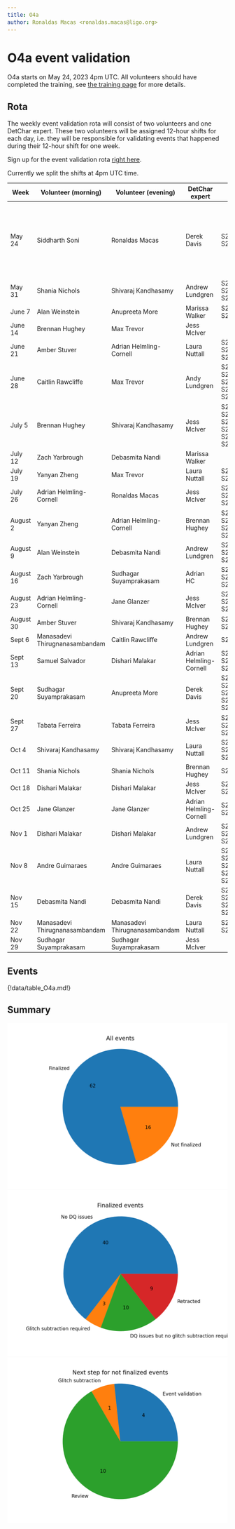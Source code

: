 ```yaml
---
title: O4a
author: Ronaldas Macas <ronaldas.macas@ligo.org>
---
```


# O4a event validation

O4a starts on May 24, 2023 4pm UTC. All volunteers should have completed the training, see [the training page](training.md) for more details.

## Rota

The weekly event validation rota will consist of two volunteers and one DetChar expert. These two volunteers will be assigned 12-hour shifts for each day, i.e. they will be responsible for validating events that happened during their 12-hour shift for one week.

Sign up for the event validation rota [right here](https://docs.google.com/document/d/1KG7r8cv---d1DZ6uqUmnudz8fZ_eBrCXiIMq8UDTfXA/edit#).

Currently we split the shifts at 4pm UTC time.

| Week        | Volunteer (morning)     | Volunteer (evening) | DetChar expert | Events | DetChar presentations | Notes |
|-------------|-------------------------|---------------------|----------------|--------|-------|--------|
| May 24      | Siddharth Soni                 | Ronaldas Macas          | Derek Davis             | S230524x, S230529ay | [RM](https://wiki.ligo.org/DetChar/Telecon20230612), [SS](https://wiki.ligo.org/DetChar/Telecon20230612) | Ronaldas and Sidd also validate events from ER15 (S230502m, S230518h, S230520ae, S230522a, S230522n | 
| May 31      | Shania Nichols                 | Shivaraj Kandhasamy     | Andrew Lundgren         | S230601bf, S230605o, S230606d |[SN](https://dcc.ligo.org/LIGO-G2301271), [SK](https://dcc.ligo.org/LIGO-G2301315) |      |
| June 7      | Alan Weinstein                 | Anupreeta More          | Marissa Walker          | S230608as, S230609u | [AW](https://dcc.ligo.org/G2301716-v1), [AM](https://dcc.ligo.org/G2301733) | |
| June 14     | Brennan Hughey                 | Max Trevor              | Jess McIver             |        |       | |
| June 21     | Amber Stuver                   | Adrian Helmling-Cornell | Laura Nuttall           | S230622ba, S230624av, S230627c |[AS](https://dcc.ligo.org/LIGO-G2301340), [AHC](https://dcc.ligo.org/LIGO-T2300247), [AHC](https://dcc.ligo.org/LIGO-T2300242)  | |
| June 28     | Caitlin Rawcliffe              | Max Trevor              | Andy Lundgren           | S230628ax, S230630am, S230630bq, S230702an, S230704f |[CR](https://dcc.ligo.org/LIGO-G2301353), [MT](https://dcc.ligo.org/LIGO-G2301573) | |
| July 5      | Brennan Hughey                 | Shivaraj Kandhasamy     | Jess McIver             | S230706ah, S230707ai, S230708t, S230708z, S230708cf, S230709bi |[BH](https://dcc.ligo.org/LIGO-G2301371), [SK](https://dcc.ligo.org/LIGO-G2301500) |      |
| July 12     | Zach Yarbrough                 | Debasmita Nandi         | Marissa Walker          |        |       | |
| July 19     | Yanyan Zheng                   | Max Trevor              | Laura Nuttall           | S230723ac, S230726a |[YZ](https://dcc.ligo.org/LIGO-G2301737)  |     |
| July 26     | Adrian Helmling-Cornell        | Ronaldas Macas          | Jess McIver             | S230729z, S230731an, S230802aq |[AHC](https://dcc.ligo.org/LIGO-T2300321), [RM](https://dcc.ligo.org/G2301496) | |
| August 2    | Yanyan Zheng                   | Adrian Helmling-Cornell | Brennan Hughey          | S230805x, S230806ak, S230807f, S230808i |[AHC](https://dcc.ligo.org/LIGO-T2300322), [YZ](https://dcc.ligo.org/LIGO-G2301737)  | |
| August 9    | Alan Weinstein                 | Debasmita Nandi         | Andrew Lundgren         | S230811n, S230814r, S230814ah |[AW](https://dcc.ligo.org/G2301717-v1) [DN](https://dcc.ligo.org/G2302035)     | |
| August 16   | Zach Yarbrough                 | Sudhagar Suyamprakasam  | Adrian HC               | S230819ax, S230820bq, S230822bm |[AHC](https://dcc.ligo.org/LIGO-T2300343)       | |
| August 23   | Adrian Helmling-Cornell        | Jane Glanzer            | Jess McIver             | S230824r, S230825k, S230830b | [SS](https://dcc.ligo.org/DocDB/0190/G2301962/001/EV_S230824r_S230825k_S230830b.pdf) | Sudhagar S validated the events |
| August 30   | Amber Stuver                   | Shivaraj Kandhasamy     | Brennan Hughey          | S230831e, S230904n | [AS](https://dcc.ligo.org/LIGO-G2302015) | |
| Sept 6      | Manasadevi Thirugnanasambandam | Caitlin Rawcliffe       | Andrew Lundgren         | S230911ae |       | |
| Sept 13     | Samuel Salvador                | Dishari Malakar         | Adrian Helmling-Cornell | S230914ak, S230919bj, S230920al | [DM](https://dcc.ligo.org/G2301996)  | |
| Sept 20     | Sudhagar Suyamprakasam         | Anupreeta More          | Derek Davis             | S230922g, S230922q, S230924an, S230927li, S230927be | [SS](https://dcc.ligo.org/G2302036-v1) | |
| Sept 27     | Tabata Ferreira                | Tabata Ferreira         | Jess McIver             | S230928cb, S230930al, S231001aq | [TF](https://dcc.ligo.org/LIGO-G2302063) | |
| Oct 4       | Shivaraj Kandhasamy            | Shivaraj Kandhasamy     | Laura Nuttall           | S231005j, S231005ah, S231008ap | [SK](https://dcc.ligo.org/G2302165) | |
| Oct 11      | Shania Nichols                 | Shania Nichols          | Brennan Hughey          | S231014r | [SN](https://dcc.ligo.org/LIGO-G2302097) | |
| Oct 18      | Dishari Malakar                | Dishari Malakar         | Jess McIver             | S231020ba, S231020bw | [DM](https://dcc.ligo.org/DocDB/0190/G2302136/001/Validation.pdf) | |
| Oct 25      | Jane Glanzer                   | Jane Glanzer		 | Adrian Helmling-Cornell | S231028bg, S231029y |       | |
| Nov 1       | Dishari Malakar                | Dishari Malakar         | Andrew Lundgren         | S231102w, S231104ac, S231108u | [DM](https://dcc.ligo.org/G2302207) | |
| Nov 8       | Andre Guimaraes                | Andre Guimaraes         | Laura Nuttall           | S231110g, S231112a, S231113bb, S231113bw, S231114n |       | |
| Nov 15      | Debasmita Nandi                | Debasmita Nandi         | Derek Davis             | S231118d, S231118ab, S231118an, S231119u |       | |
| Nov 22      | Manasadevi Thirugnanasambandam   | Manasadevi Thirugnanasambandam | Laura Nuttall  | S231123cg, S231127cg |       | |
| Nov 29      | Sudhagar Suyamprakasam | Sudhagar Suyamprakasam | Jess McIver |     |  |  |


## Events

{!data/table_O4a.md!}

## Summary

![total](img/O4a_total.png)
![finalized](img/O4a_finalized.png)
![nfinalized](img/O4a_not_finalized.png)
